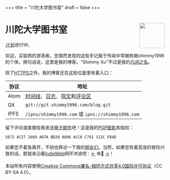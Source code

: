 +++
title = "川陀大学图书室"
draft = false
+++

<div class="h-card">
<img style="float:right" width="80" height="80" class="u-photo" alt="" src="/logo.svg">
<h1>川陀大学图书室</h1>

_[计划](/zh/now/)进行中。_

欢迎，互联网的游荡者。您偶然发现的这些手记属于传闻中常被称做<span class="p-nick">shimmy1996</span>的个体。换句话说，这里是我的博客。“<span class="p-name">Shimmy Xu</span>”不过是我的<a href="https://stallman.org/biographies.html#humorous%20bio">凡间之名</a>。

除了<a class="u-url u-uid" rel="me" href="https://www.shimmy1996.com/">HTTPS</a>之外，我的博客还在这些位面里有着入口：

| 协议 | 地址                                                                                                                                                                                                     |
|----|--------------------------------------------------------------------------------------------------------------------------------------------------------------------------------------------------------|
| Atom | [时间线](https://www.shimmy1996.com/zh/index.xml)、[日志](https://www.shimmy1996.com/zh/posts/index.xml)、[鸮文](https://www.shimmy1996.com/zh/hoots/index.xml)和[评论区](https://www.shimmy1996.com/zh/comments.xml) |
| Git  | `git://git.shimmy1996.com/blog.git`                                                                                                                                                                      |
| IPFS | `/ipns/shimmy1996.com` 或 `ipns://shimmy1996.com`                                                                                                                                                        |

留下评论或直接给我发送<a rel="me" class="u-email" href="mailto:shimmy.xu%40shimmy1996.com">电子邮件</a>吧！这是我的<a class="u-key" rel="pgpkey authn" href="/gpg.txt">PGP密匙</a>和指纹：

```text
5672 AC27 2669 A07A BD28 0896 ACC6 C791 312C F84D
```

如果您不着急离开，不妨也拜访一下我的[朋友们](/zh/friends/)。当然，如果您有着高涨的冒险兴致的话，那就来沿着[IndieWeb](https://indieweb.org/Main%5FPage-zh)网环冲浪吧：[←](https://xn--sr8hvo.ws/%F0%9F%8C%B1%F0%9F%94%94%F0%9F%9A%8B/previous) 🕸💍 [→](https://xn--sr8hvo.ws/%F0%9F%8C%B1%F0%9F%94%94%F0%9F%9A%8B/next)！

本站所有内容使用[Creative Commons署名-相同方式共享4.0国际许可协议](http://creativecommons.org/licenses/by-sa/4.0/deed.zh)（CC BY-SA 4.0）。

</div>
